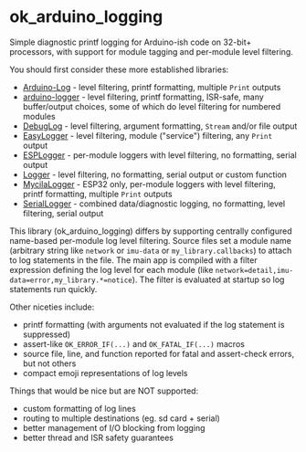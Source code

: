 # ok_arduino_logging

Simple diagnostic printf logging for Arduino-ish code on 32-bit+ processors, with support for module tagging and per-module level filtering.

You should first consider these more established libraries:
- [Arduino-Log](https://github.com/JSC-TechMinds/Arduino-Log) - level filtering, printf formatting, multiple `Print` outputs
- [arduino-logger](https://github.com/embeddedartistry/arduino-logger) - level filtering, printf formatting, ISR-safe, many buffer/output choices, some of which do level filtering for numbered modules
- [DebugLog](https://github.com/hideakitai/DebugLog) - level filtering, argument formatting, `Stream` and/or file output
- [EasyLogger](https://github.com/x821938/EasyLogger) - level filtering, module ("service") filtering, any `Print` output
- [ESPLogger](https://github.com/kuslota/esplogger) - per-module loggers with level filtering, no formatting, serial output
- [Logger](https://github.com/bakercp/Logger) - level filtering, no formatting, serial output or custom function
- [MycilaLogger](https://github.com/mathieucarbou/MycilaLogger) - ESP32 only, per-module loggers with level filtering, printf formatting, multiple `Print` outputs
- [SerialLogger](https://github.com/UltiBlox/SerialLogger) - combined data/diagnostic logging, no formatting, level filtering, serial output

This library (ok_arduino_logging) differs by supporting centrally configured name-based per-module log level filtering. Source files set a module name (arbitrary string like `network` or `imu-data` or `my_library.callbacks`) to attach to log statements in the file. The main app is compiled with a filter expression defining the log level for each module (like `network=detail,imu-data=error,my_library.*=notice`). The filter is evaluated at startup so log statements run quickly.

Other niceties include:
- printf formatting (with arguments not evaluated if the log statement is suppressed)
- assert-like `OK_ERROR_IF(...)` and `OK_FATAL_IF(...)` macros
- source file, line, and function reported for fatal and assert-check errors, but not others
- compact emoji representations of log levels

Things that would be nice but are NOT supported:
- custom formatting of log lines
- routing to multiple destinations (eg. sd card + serial)
- better management of I/O blocking from logging
- better thread and ISR safety guarantees
